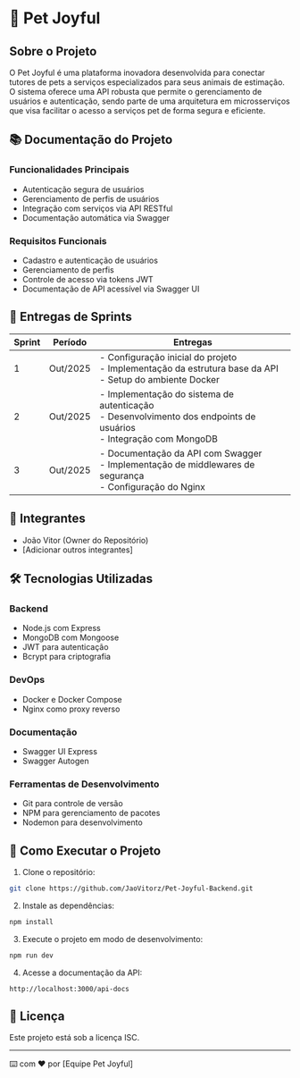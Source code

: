# 🐾 Pet Joyful

## Sobre o Projeto
O Pet Joyful é uma plataforma inovadora desenvolvida para conectar tutores de pets a serviços especializados para seus animais de estimação. O sistema oferece uma API robusta que permite o gerenciamento de usuários e autenticação, sendo parte de uma arquitetura em microsserviços que visa facilitar o acesso a serviços pet de forma segura e eficiente.

## 📚 Documentação do Projeto

### Funcionalidades Principais
- Autenticação segura de usuários
- Gerenciamento de perfis de usuários
- Integração com serviços via API RESTful
- Documentação automática via Swagger

### Requisitos Funcionais
- Cadastro e autenticação de usuários
- Gerenciamento de perfis
- Controle de acesso via tokens JWT
- Documentação de API acessível via Swagger UI

## 📅 Entregas de Sprints

| Sprint | Período | Entregas |
|--------|---------|----------|
| 1      | Out/2025| - Configuração inicial do projeto<br>- Implementação da estrutura base da API<br>- Setup do ambiente Docker |
| 2      | Out/2025| - Implementação do sistema de autenticação<br>- Desenvolvimento dos endpoints de usuários<br>- Integração com MongoDB |
| 3      | Out/2025| - Documentação da API com Swagger<br>- Implementação de middlewares de segurança<br>- Configuração do Nginx |

## 👥 Integrantes
- João Vitor (Owner do Repositório)
- [Adicionar outros integrantes]

## 🛠️ Tecnologias Utilizadas

### Backend
- Node.js com Express
- MongoDB com Mongoose
- JWT para autenticação
- Bcrypt para criptografia

### DevOps
- Docker e Docker Compose
- Nginx como proxy reverso

### Documentação
- Swagger UI Express
- Swagger Autogen

### Ferramentas de Desenvolvimento
- Git para controle de versão
- NPM para gerenciamento de pacotes
- Nodemon para desenvolvimento

## 🚀 Como Executar o Projeto

1. Clone o repositório:
```bash
git clone https://github.com/JaoVitorz/Pet-Joyful-Backend.git
```

2. Instale as dependências:
```bash
npm install
```

3. Execute o projeto em modo de desenvolvimento:
```bash
npm run dev
```

4. Acesse a documentação da API:
```
http://localhost:3000/api-docs
```

## 📝 Licença
Este projeto está sob a licença ISC.

---

⌨️ com ❤️ por [Equipe Pet Joyful]
